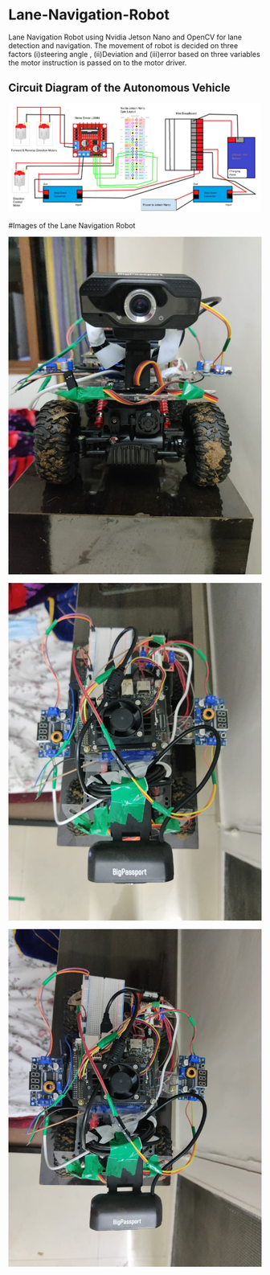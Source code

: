 # Lane-Navigation-Robot


Lane Navigation Robot using Nvidia Jetson Nano and OpenCV for lane detection and navigation. The movement of robot is decided on three factors (i)steering angle ,
(ii)Deviation and (iii)error based on three variables the motor instruction is passed on to the motor driver. 

## Circuit Diagram of the Autonomous Vehicle
![alt text](https://github.com/nogifeet/Lane-Navigation-Robot/blob/main/Resources/circuit.jpeg "Circuit Diagram")

#Images of the Lane Navigation Robot

![alt text](https://github.com/nogifeet/Lane-Navigation-Robot/blob/main/Resources/img_1%20(1).jpeg "Image_1")

![alt text](https://github.com/nogifeet/Lane-Navigation-Robot/blob/main/Resources/img_1%20(2).jpeg "Image_1")

![alt text](https://github.com/nogifeet/Lane-Navigation-Robot/blob/main/Resources/img_1%20(3).jpeg "Image_1")
